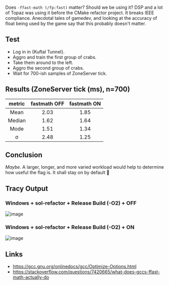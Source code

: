 Does `-ffast-math (/fp:fast)` matter? Should we be using it? DSP and a lot of Topaz was using it before the CMake refactor project.
It breaks IEEE compliance. Anecdotal tales of gamedev, and looking at the accuracy of float being used by the game say that this probably doesn't matter.

## Test

- Log in in {Kuftal Tunnel}.
- Aggro and train the first group of crabs.
- Take them around to the left.
- Aggro the second group of crabs.
- Wait for 700-ish samples of ZoneServer tick.

## Results (ZoneServer tick (ms), n=700)

| metric | fastmath OFF | fastmath ON |
|:---:|:---:|:---:|
| Mean | 2.03 | 1.85 |
| Median | 1.62 | 1.64 |
| Mode | 1.51 | 1.34 |
| σ | 2.48 | 1.25 |

## Conclusion

_Maybe_. A larger, longer, and more varied workload would help to determine how useful the flag is. It shall stay on by default 🤷

## Tracy Output

### Windows + sol-refactor + Release Build (-O2) + OFF

![image](https://user-images.githubusercontent.com/1389729/119228877-c811fd80-bb1d-11eb-867a-c5836dfd6118.png)

### Windows + sol-refactor + Release Build (-O2) + ON

![image](https://user-images.githubusercontent.com/1389729/119228888-dfe98180-bb1d-11eb-87a2-d6b9e2305544.png)

## Links

- <https://gcc.gnu.org/onlinedocs/gcc/Optimize-Options.html>
- <https://stackoverflow.com/questions/7420665/what-does-gccs-ffast-math-actually-do>
